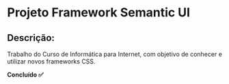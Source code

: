 # Projeto Framework Semantic UI

## Descrição:

Trabalho do Curso de Informática para Internet, com objetivo de conhecer e utilizar novos frameworks CSS.

**Concluído ✅**





